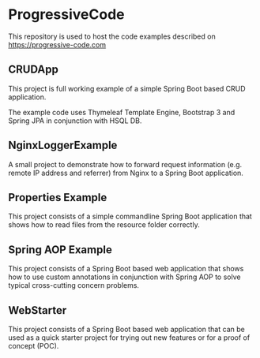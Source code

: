 # ProgressiveCode

This repository is used to host the code examples described on https://progressive-code.com 

## CRUDApp

This project is full working example of a simple Spring Boot based CRUD application.

The example code uses Thymeleaf Template Engine, Bootstrap 3 and Spring JPA in conjunction with HSQL DB.

## NginxLoggerExample

A small project to demonstrate how to forward request information (e.g. remote IP address and referrer) from Nginx to a Spring Boot application.

## Properties Example

This project consists of a simple commandline Spring Boot application that shows how to read files from the resource folder correctly.

## Spring AOP Example

This project consists of a Spring Boot based web application that shows how to use custom annotations in conjunction with Spring AOP to solve typical cross-cutting concern problems.

## WebStarter

This project consists of a Spring Boot based web application that can be used as a quick starter project for trying out new features or for a proof of concept (POC).




